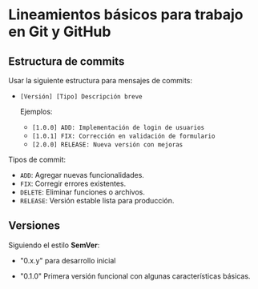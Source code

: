 # Lineamientos básicos para trabajo en Git y GitHub

## Estructura de commits

Usar la siguiente estructura para mensajes de commits:

- `[Versión] [Tipo] Descripción breve`
    
    Ejemplos:
    - `[1.0.0] ADD: Implementación de login de usuarios`
    - `[1.0.1] FIX: Corrección en validación de formulario`
    - `[2.0.0] RELEASE: Nueva versión con mejoras`

Tipos de commit:

- `ADD`: Agregar nuevas funcionalidades.
- `FIX`: Corregir errores existentes.
- `DELETE`: Eliminar funciones o archivos.
- `RELEASE`: Versión estable lista para producción.

## Versiones

Siguiendo el estilo **SemVer**:

- "0.x.y" para desarrollo inicial

- "0.1.0" Primera versión funcional con algunas características básicas.